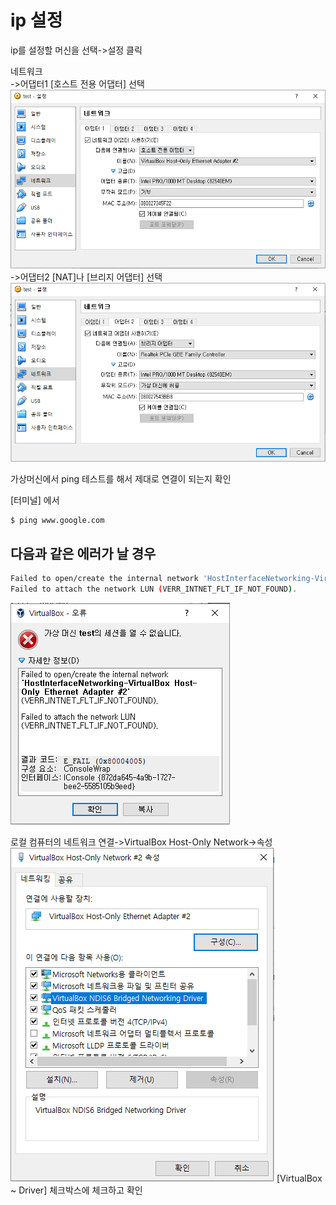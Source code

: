 ip 설정
=========================
ip를 설정할 머신을 선택->설정 클릭</br>

네트워크</br>
->어댑터1 [호스트 전용 어댑터] 선택</br>
![](img/ip_set_01.PNG)</br>
->어댑터2 [NAT]나 [브리지 어댑터] 선택</br>
![](img/ip_set_02.PNG)</br>

가상머신에서 ping 테스트를 해서 제대로 연결이 되는지 확인</br>

[터미널] 에서
```bash
$ ping www.google.com
```

다음과 같은 에러가 날 경우
-------------------------
```bash
Failed to open/create the internal network 'HostInterfaceNetworking-VirtualBox Host-Only Ethernet Adapter #2' (VERR_INTNET_FLT_IF_NOT_FOUND).
Failed to attach the network LUN (VERR_INTNET_FLT_IF_NOT_FOUND).
```
![](img/ip_set_err_01.PNG)

로컬 컴퓨터의 네트워크 연결->VirtualBox Host-Only Network->속성
![](img/ip_set_err_02.PNG)
[VirtualBox ~ Driver] 체크박스에 체크하고 확인
